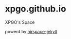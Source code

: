 # xpgo.github.io

XPGO's Space

powerd by [airspace-jekyll](https://github.com/luminousrubyist/airspace-jekyll)
